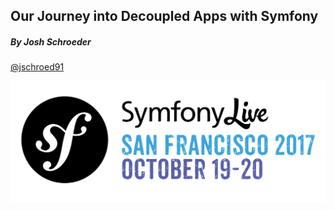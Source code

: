 ## Our Journey into Decoupled Apps with Symfony

##### By Josh Schroeder

[@jschroed91](https://twitter.com/jschroed91)

<img src="/public/sflive_sf2017_transparent.png" class="logo-sflive" alt="SymfonyLive San Francisco 2017" />
